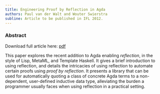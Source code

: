 ```yaml
---
title: Engineering Proof by Reflection in Agda
authors: Paul van der Walt and Wouter Swierstra
subline: Article to be published in IFL 2012.
---
```


### Abstract

Download full article here: [pdf](/pdf/IFL2012.pdf)

  This paper explores the recent addition to Agda enabling
_reflection_, in the style of Lisp, MetaML, and Template Haskell.
It gives a brief introduction to using reflection, and details the intricacies
of using reflection to automate certain proofs using _proof by
  reflection_.
It presents a library that
can be used for automatically quoting a class of concrete Agda terms
to a non-dependent, user-defined
inductive data type, alleviating the burden a programmer usually faces
when using reflection in a practical setting. 

